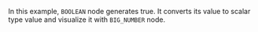 In this example, `BOOLEAN` node generates true. It converts its value to scalar type value and visualize it with `BIG_NUMBER` node.